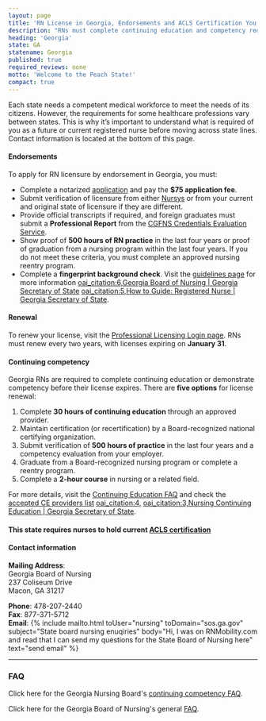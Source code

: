 ```yaml
---
layout: page
title: 'RN License in Georgia, Endorsements and ACLS Certification You Need'
description: "RNs must complete continuing education and competency requirements. Be sure to complete the continuing education requirements before January 31 if your license expires in that month."
heading: 'Georgia'
state: GA
statename: Georgia
published: true
required_reviews: none
motto: 'Welcome to the Peach State!'
compact: true
---
```


Each state needs a competent medical workforce to meet the needs of its citizens. However, the requirements for some healthcare professions vary between states. This is why it’s important to understand what is required of you as a future or current registered nurse before moving across state lines. Contact information is located at the bottom of this page.

#### Endorsements

To apply for RN licensure by endorsement in Georgia, you must:

- Complete a notarized [application](https://sos.ga.gov/sites/default/files/forms/38%20Application%20-%20LPN%20Licensure%20by%20Endorsement.pdf) and pay the **$75 application fee**.
- Submit verification of licensure from either [Nursys](https://www.nursys.com/) or from your current and original state of licensure if they are different. 
- Provide official transcripts if required, and foreign graduates must submit a **Professional Report** from the [CGFNS Credentials Evaluation Service](https://www.cgfns.org/).
- Show proof of **500 hours of RN practice** in the last four years or proof of graduation from a nursing program within the last four years. If you do not meet these criteria, you must complete an approved nursing reentry program.
- Complete a **fingerprint background check**. Visit the [guidelines page](https://sos.ga.gov/sites/default/files/forms/38%20Guidelines%20-%20Nursing%20-%20Fingerprint%20Background%20Check%20Instructions.pdf) for more information [oai_citation:6,Georgia Board of Nursing | Georgia Secretary of State](https://sos.ga.gov/georgia-board-nursing) [oai_citation:5,How to Guide: Registered Nurse | Georgia Secretary of State](https://sos.ga.gov/how-to-guide/how-guide-registered-nurse).

#### Renewal

To renew your license, visit the [Professional Licensing Login page](https://secure.sos.state.ga.us/mylicense/Login.aspx?process=app). RNs must renew every two years, with licenses expiring on **January 31**.

#### Continuing competency

Georgia RNs are required to complete continuing education or demonstrate competency before their license expires. There are **five options** for license renewal:

1. Complete **30 hours of continuing education** through an approved provider.
2. Maintain certification (or recertification) by a Board-recognized national certifying organization.
3. Submit verification of **500 hours of practice** in the last four years and a competency evaluation from your employer.
4. Graduate from a Board-recognized nursing program or complete a reentry program.
5. Complete a **2-hour course** in nursing or a related field.

For more details, visit the [Continuing Education FAQ](https://sos.ga.gov/page/nursing-continuing-education) and check the [accepted CE providers list](https://sos.ga.gov/sites/default/files/forms/38%20Reference%20-%20Accepted%20CE%20Providers.pdf) [oai_citation:4,](https://sos.ga.gov/sites/default/files/forms/38%20Reference%20-%20Continuing%20Education%20Packet.pdf) [oai_citation:3,Nursing Continuing Education | Georgia Secretary of State](https://sos.ga.gov/page/nursing-continuing-education).

#### This state requires nurses to hold current [ACLS certification](https://www.acls.net/georgia-acls-pals-bls)

#### Contact information

**Mailing Address**:  
Georgia Board of Nursing  
237 Coliseum Drive  
Macon, GA 31217  

**Phone**: 478-207-2440  
**Fax**: 877-371-5712  
**Email**: {% include mailto.html
      toUser="nursing"
      toDomain="sos.ga.gov"
      subject="State board nursing enuqiries"
      body="Hi, I was on RNMobility.com and read that I can send my questions for the State Board of Nursing here"
      text="send email"
    %} 

---

### FAQ

Click here for the Georgia Nursing Board's [continuing competency FAQ](https://sos.ga.gov/sites/default/files/forms/38%20Reference%20-%20Continuing%20Education%20Information%20FAQ.pdf).

Click here for the Georgia Board of Nursing's general [FAQ](https://sos.ga.gov/page/faqs-nursing).
